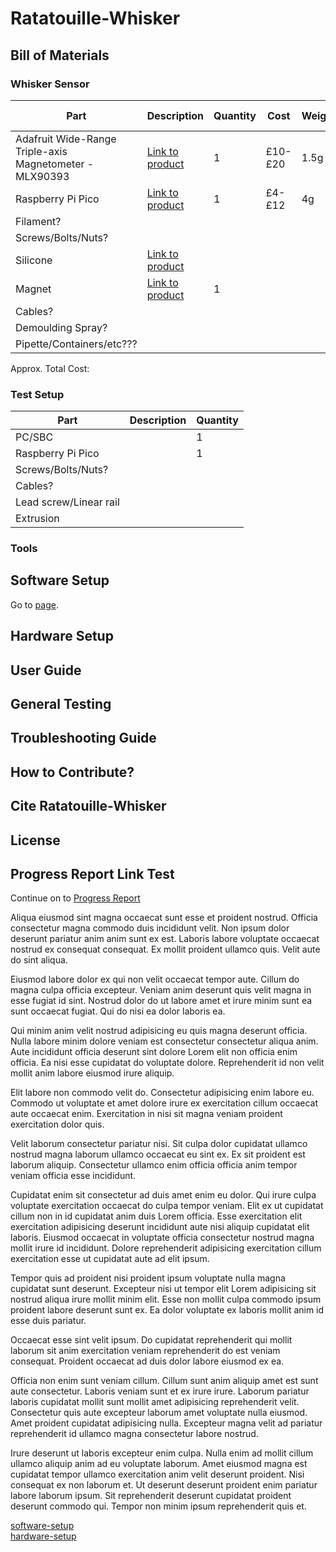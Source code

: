 # Ratatouille-Whisker

## Bill of Materials

### Whisker Sensor

| Part                                                    | Description | Quantity |Cost    |Weight|Power Usage |
| ------------------------------------------------------- | ----------- | -------- |--------|------|------------|
| Adafruit Wide-Range Triple-axis Magnetometer - MLX90393 |[Link to product](https://www.adafruit.com/product/4022)| 1        |£10-£20 |1.5g  |3.3v        |
| Raspberry Pi Pico                                       |[Link to product](https://www.raspberrypi.com/products/raspberry-pi-pico/)| 1        |£4-£12  |4g    |1.8v-5.5v   |
| Filament?                                               |             |          |        |      |            |
| Screws/Bolts/Nuts?                                      |             |          |        |      |            |
| Silicone                                                |[Link to product](https://www.bestbuysilicone.com/)|          |        |      |            |
| Magnet                                                  |[Link to product]()             | 1        |        |      |            |
| Cables?                                                 |             |          |        |      |            |
| Demoulding Spray?                                       |             |          |        |      |            |
| Pipette/Containers/etc???                               |             |          |        |      |            |

Approx. Total Cost: 

### Test Setup

| Part                   | Description | Quantity |
| ---------------------- | ----------- | -------- |
| PC/SBC                 |             | 1        |
| Raspberry Pi Pico      |             | 1        |
| Screws/Bolts/Nuts?     |             |          |
| Cables?                |             |          |
| Lead screw/Linear rail |             |          |
| Extrusion              |             |          |

### Tools

## Software Setup

Go to [page](documentation/software-setup.md).

## Hardware Setup
## User Guide
## General Testing
## Troubleshooting Guide
## How to Contribute?
## Cite Ratatouille-Whisker
## License
## Progress Report Link Test
Continue on to [Progress Report](ProgressReport.md)

Aliqua eiusmod sint magna occaecat sunt esse et proident nostrud. Officia consectetur magna commodo duis incididunt velit. Non ipsum dolor deserunt pariatur anim anim sunt ex est. Laboris labore voluptate occaecat nostrud ex consequat consequat. Ex mollit proident ullamco quis. Velit aute do sint aliqua.

Eiusmod labore dolor ex qui non velit occaecat tempor aute. Cillum do magna culpa officia excepteur. Veniam anim deserunt quis velit magna in esse fugiat id sint. Nostrud dolor do ut labore amet et irure minim sunt ea sunt occaecat fugiat. Qui do nisi ea dolor laboris ea.

Qui minim anim velit nostrud adipisicing eu quis magna deserunt officia. Nulla labore minim dolore veniam est consectetur consectetur aliqua anim. Aute incididunt officia deserunt sint dolore Lorem elit non officia enim officia. Ea nisi esse cupidatat do voluptate dolore. Reprehenderit id non velit mollit anim labore eiusmod irure aliquip.

Elit labore non commodo velit do. Consectetur adipisicing enim labore eu. Commodo ut voluptate et amet dolore irure ex exercitation cillum occaecat aute occaecat enim. Exercitation in nisi sit magna veniam proident exercitation dolor quis.

Velit laborum consectetur pariatur nisi. Sit culpa dolor cupidatat ullamco nostrud magna laborum ullamco occaecat eu sint ex. Ex sit proident est laborum aliquip. Consectetur ullamco enim officia officia anim tempor veniam officia esse incididunt.

Cupidatat enim sit consectetur ad duis amet enim eu dolor. Qui irure culpa voluptate exercitation occaecat do culpa tempor veniam. Elit ex ut cupidatat cillum non in id cupidatat anim duis Lorem officia. Esse exercitation elit exercitation adipisicing deserunt incididunt aute nisi aliquip cupidatat elit laboris. Eiusmod occaecat in voluptate officia consectetur nostrud magna mollit irure id incididunt. Dolore reprehenderit adipisicing exercitation cillum exercitation esse ut cupidatat aute ad elit ipsum.

Tempor quis ad proident nisi proident ipsum voluptate nulla magna cupidatat sunt deserunt. Excepteur nisi ut tempor elit Lorem adipisicing sit nostrud aliqua irure mollit minim elit. Esse non mollit culpa commodo ipsum proident labore deserunt sunt ex. Ea dolor voluptate ex laboris mollit anim id esse duis pariatur.

Occaecat esse sint velit ipsum. Do cupidatat reprehenderit qui mollit laborum sit anim exercitation veniam reprehenderit do est veniam consequat. Proident occaecat ad duis dolor labore eiusmod ex ea.

Officia non enim sunt veniam cillum. Cillum sunt anim aliquip amet est sunt aute consectetur. Laboris veniam sunt et ex irure irure. Laborum pariatur laboris cupidatat mollit sunt mollit amet adipisicing reprehenderit velit. Consectetur quis aute excepteur laborum amet voluptate nulla eiusmod. Amet proident cupidatat adipisicing nulla. Excepteur magna velit ad pariatur reprehenderit id ullamco magna consectetur labore nostrud.

Irure deserunt ut laboris excepteur enim culpa. Nulla enim ad mollit cillum ullamco aliquip anim ad eu voluptate laborum. Amet eiusmod magna est cupidatat tempor ullamco exercitation anim velit deserunt proident. Nisi consequat ex non laborum et. Ut deserunt deserunt proident enim pariatur labore laborum ipsum. Sit reprehenderit deserunt cupidatat proident deserunt commodo qui. Tempor non minim ipsum reprehenderit quis et.

[software-setup](#software-setup)  
[hardware-setup](#hardware-setup)  
